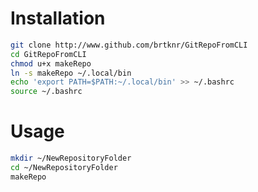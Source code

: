 # Installation

```bash
git clone http://www.github.com/brtknr/GitRepoFromCLI
cd GitRepoFromCLI
chmod u+x makeRepo
ln -s makeRepo ~/.local/bin
echo 'export PATH=$PATH:~/.local/bin' >> ~/.bashrc
source ~/.bashrc
```

# Usage

```bash
mkdir ~/NewRepositoryFolder
cd ~/NewRepositoryFolder
makeRepo
```
